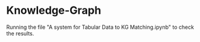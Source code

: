 # Knowledge-Graph

Running the file "A system for Tabular Data to KG Matching.ipynb" to check the results.
